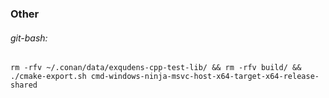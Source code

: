 ### Other

###### git-bash:
```
rm -rfv ~/.conan/data/exqudens-cpp-test-lib/ && rm -rfv build/ && ./cmake-export.sh cmd-windows-ninja-msvc-host-x64-target-x64-release-shared
```
